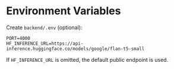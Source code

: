 # Environment Variables

Create `backend/.env` (optional):
```
PORT=4000
HF_INFERENCE_URL=https://api-inference.huggingface.co/models/google/flan-t5-small
```
If `HF_INFERENCE_URL` is omitted, the default public endpoint is used.

